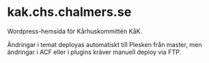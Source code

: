 # kak.chs.chalmers.se
Wordpress-hemsida för Kårhuskommittén KåK.

Ändringar i temat deployas automatiskt till Plesken från master, men ändringar i ACF eller i plugins kräver manuell deploy via FTP.
